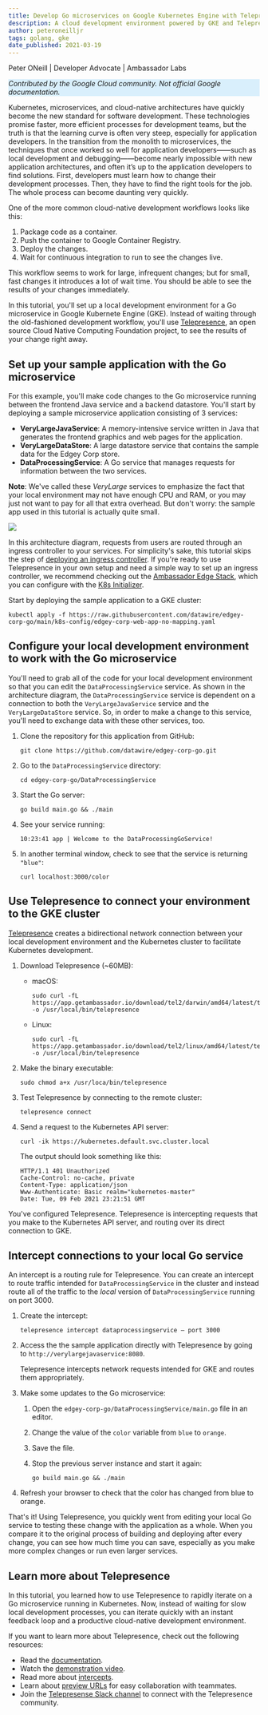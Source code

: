 ```yaml
---
title: Develop Go microservices on Google Kubernetes Engine with Telepresence
description: A cloud development environment powered by GKE and Telepresence.
author: peteroneilljr
tags: golang, gke
date_published: 2021-03-19
---
```


Peter ONeill | Developer Advocate | Ambassador Labs

<p style="background-color:#D9EFFC;"><i>Contributed by the Google Cloud community. Not official Google documentation.</i></p>

Kubernetes, microservices, and cloud-native architectures have quickly become the new standard for software development. These technologies promise faster, more
efficient processes for development teams, but the truth is that the learning curve is often very steep, especially for application developers. In the transition
from the monolith to microservices, the techniques that once worked so well for application developers——such as local development and debugging——become nearly 
impossible with new application architectures, and often it’s up to the application developers to find solutions. First, developers must learn how to change
their development processes. Then, they have to find the right tools for the job. The whole process can become daunting very quickly. 

One of the more common cloud-native development workflows looks like this:

1.  Package code as a container.
1.  Push the container to Google Container Registry.
1.  Deploy the changes.
1.  Wait for continuous integration to run to see the changes live.

This workflow seems to work for large, infrequent changes; but for small, fast changes it introduces a lot of wait time. You should be able to see the results 
of your changes immediately. 

In this tutorial, you'll set up a local development environment for a Go microservice in Google Kubernete Engine (GKE). Instead of waiting through the
old-fashioned development workflow, you'll use [Telepresence](http://www.getambassador.io/products/telepresence/), an open source Cloud Native Computing
Foundation project, to see the results of your change right away. 

## Set up your sample application with the Go microservice

For this example, you'll make code changes to the Go microservice running between the frontend Java service and a backend datastore. You'll start by deploying a 
sample microservice application consisting of 3 services:

* **VeryLargeJavaService**: A memory-intensive service written in Java that generates the frontend graphics and web pages for the application.
* **VeryLargeDataStore**: A large datastore service that contains the sample data for the Edgey Corp store.
* **DataProcessingService**: A Go service that manages requests for information between the two services.

**Note**: We've called these *VeryLarge* services to emphasize the fact that your local environment may not have enough CPU and RAM, or you may just not want to
pay for all that extra overhead. But don't worry: the sample app used in this tutorial is actually quite small.

![](https://storage.googleapis.com/gcp-community/tutorials/telepresence-and-gke/0_7J_48_5o8juPX5E6.png)

In this architecture diagram, requests from users are routed through an ingress controller to your services. For simplicity's sake, this tutorial skips the step
of [deploying an ingress controller](https://www.getambassador.io/docs/latest/topics/install/install-ambassador-oss/#kubernetes-yaml). If you're ready to use 
Telepresence in your own setup and need a simple way to set up an ingress controller, we recommend checking out the
[Ambassador Edge Stack](https://www.getambassador.io/products/edge-stack/), which you can configure with the
[K8s Initializer](https://app.getambassador.io/initializer).

Start by deploying the sample application to a GKE cluster:

    kubectl apply -f https://raw.githubusercontent.com/datawire/edgey-corp-go/main/k8s-config/edgey-corp-web-app-no-mapping.yaml

## Configure your local development environment to work with the Go microservice

You'll need to grab all of the code for your local development environment so that you can edit the `DataProcessingService` service. As shown in the architecture
diagram, the `DataProcessingService` service is dependent on a connection to both the `VeryLargeJavaService` service and the `VeryLargeDataStore` service. So, in 
order to make a change to this service, you'll need to exchange data with these other services, too.

1.  Clone the repository for this application from GitHub:

        git clone https://github.com/datawire/edgey-corp-go.git

1.  Go to the `DataProcessingService` directory:

        cd edgey-corp-go/DataProcessingService

1.  Start the Go server:

        go build main.go && ./main

1.  See your service running:

        10:23:41 app | Welcome to the DataProcessingGoService!

1.  In another terminal window, check to see that the service is returning `"blue"`:

        curl localhost:3000/color

## Use Telepresence to connect your environment to the GKE cluster

[Telepresence](https://www.getambassador.io/use-case/local-kubernetes-development/) creates a bidirectional network connection between your local development
environment and the Kubernetes cluster to facilitate Kubernetes development.

1.  Download Telepresence (~60MB):

    - macOS:

          sudo curl -fL https://app.getambassador.io/download/tel2/darwin/amd64/latest/telepresence -o /usr/local/bin/telepresence

    - Linux:

          sudo curl -fL https://app.getambassador.io/download/tel2/linux/amd64/latest/telepresence -o /usr/local/bin/telepresence

1.  Make the binary executable:

        sudo chmod a+x /usr/loca/bin/telepresence

1.  Test Telepresence by connecting to the remote cluster:

        telepresence connect

1.  Send a request to the Kubernetes API server:

        curl -ik https://kubernetes.default.svc.cluster.local


    The output should look something like this:
    
        HTTP/1.1 401 Unauthorized
        Cache-Control: no-cache, private
        Content-Type: application/json
        Www-Authenticate: Basic realm="kubernetes-master"
        Date: Tue, 09 Feb 2021 23:21:51 GMT

You've configured Telepresence. Telepresence is intercepting requests that you make to the Kubernetes API server, and routing over its direct connection to GKE.

## Intercept connections to your local Go service

An intercept is a routing rule for Telepresence. You can create an intercept to route traffic intended for `DataProcessingService` in the cluster and instead 
route all of the traffic to the *local* version of `DataProcessingService` running on port 3000.

1.  Create the intercept:

        telepresence intercept dataprocessingservice — port 3000

1.  Access the the sample application directly with Telepresence by going to `http://verylargejavaservice:8080`.

    Telepresence intercepts network requests intended for GKE and routes them appropriately.
    
1.  Make some updates to the Go microservice:

    1.  Open the `edgey-corp-go/DataProcessingService/main.go` file in an editor.
    1.  Change the value of the `color` variable from `blue` to `orange`.
    1.  Save the file.
    1.  Stop the previous server instance and start it again:

            go build main.go && ./main

1.  Refresh your browser to check that the color has changed from blue to orange.

That's it! Using Telepresence, you quickly went from editing your local Go service to testing these change with the application as a whole. When you compare it
to the original process of building and deploying after every change, you can see how much time you can save, especially as you make more complex changes or run 
even larger services.

## Learn more about Telepresence

In this tutorial, you learned how to use Telepresence to rapidly iterate on a Go microservice running in Kubernetes. Now, instead of waiting for slow local 
development processes, you can iterate quickly with an instant feedback loop and a productive cloud-native development environment.

If you want to learn more about Telepresence, check out the following resources:

* Read the [documentation](https://www.getambassador.io/docs/latest/telepresence/quick-start/qs-go/).
* Watch the [demonstration video](https://www.youtube.com/watch?v=W_a3aErN3NU).
* Read more about [intercepts](https://www.getambassador.io/docs/latest/telepresence/howtos/intercepts/#intercepts).
* Learn about [preview URLs](https://www.getambassador.io/docs/pre-release/telepresence/howtos/preview-urls/#collaboration-with-preview-urls) for easy 
  collaboration with teammates.
* Join the [Telepresense Slack channel](https://d6e.co/slack) to connect with the Telepresence community.
